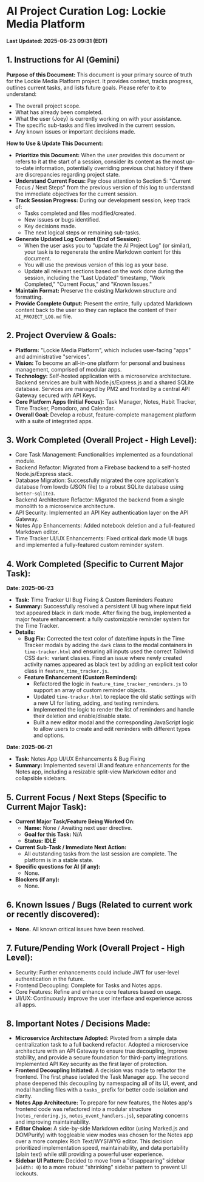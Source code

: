 # AI Project Curation Log: Lockie Media Platform
**Last Updated: 2025-06-23 09:31 (EDT)**

## 1. Instructions for AI (Gemini)
**Purpose of this Document:** This document is your primary source of truth for the Lockie Media Platform project. It provides context, tracks progress, outlines current tasks, and lists future goals. Please refer to it to understand:

* The overall project scope.
* What has already been completed.
* What the user (Joey) is currently working on with your assistance.
* The specific sub-tasks and files involved in the current session.
* Any known issues or important decisions made.

**How to Use & Update This Document:**

* **Prioritize this Document:** When the user provides this document or refers to it at the start of a session, consider its content as the most up-to-date information, potentially overriding previous chat history if there are discrepancies regarding project state.
* **Understand Current Focus:** Pay close attention to Section 5: "Current Focus / Next Steps" from the previous version of this log to understand the immediate objectives for the current session.
* **Track Session Progress:** During our development session, keep track of:
    * Tasks completed and files modified/created.
    * New issues or bugs identified.
    * Key decisions made.
    * The next logical steps or remaining sub-tasks.
* **Generate Updated Log Content (End of Session):**
    * When the user asks you to "update the AI Project Log" (or similar), your task is to regenerate the entire Markdown content for this document.
    * You will use the previous version of this log as your base.
    * Update all relevant sections based on the work done during the session, including the "Last Updated" timestamp, "Work Completed," "Current Focus," and "Known Issues."
* **Maintain Format:** Preserve the existing Markdown structure and formatting.
* **Provide Complete Output:** Present the entire, fully updated Markdown content back to the user so they can replace the content of their `AI_PROJECT_LOG.md` file.

## 2. Project Overview & Goals:
* **Platform:** "Lockie Media Platform", which includes user-facing "apps" and administrative "services".
* **Vision:** To become an all-in-one platform for personal and business management, comprised of modular apps.
* **Technology:** Self-hosted application with a microservice architecture. Backend services are built with Node.js/Express.js and a shared SQLite database. Services are managed by PM2 and fronted by a central API Gateway secured with API Keys.
* **Core Platform Apps (Initial Focus):** Task Manager, Notes, Habit Tracker, Time Tracker, Pomodoro, and Calendar.
* **Overall Goal:** Develop a robust, feature-complete management platform with a suite of integrated apps.

## 3. Work Completed (Overall Project - High Level):
* Core Task Management: Functionalities implemented as a foundational module.
* Backend Refactor: Migrated from a Firebase backend to a self-hosted Node.js/Express stack.
* Database Migration: Successfully migrated the core application's database from lowdb (JSON file) to a robust SQLite database using `better-sqlite3`.
* Backend Architecture Refactor: Migrated the backend from a single monolith to a microservice architecture.
* API Security: Implemented an API Key authentication layer on the API Gateway.
* Notes App Enhancements: Added notebook deletion and a full-featured Markdown editor.
* Time Tracker UI/UX Enhancements: Fixed critical dark mode UI bugs and implemented a fully-featured custom reminder system.

## 4. Work Completed (Specific to Current Major Task):

**Date: 2025-06-23**
* **Task:** Time Tracker UI Bug Fixing & Custom Reminders Feature
* **Summary:** Successfully resolved a persistent UI bug where input field text appeared black in dark mode. After fixing the bug, implemented a major feature enhancement: a fully customizable reminder system for the Time Tracker.
* **Details:**
    * **Bug Fix:** Corrected the text color of date/time inputs in the Time Tracker modals by adding the `dark` class to the modal containers in `time-tracker.html` and ensuring all inputs used the correct Tailwind CSS `dark:` variant classes. Fixed an issue where newly created activity names appeared as black text by adding an explicit text color class in `feature_time_tracker.js`.
    * **Feature Enhancement (Custom Reminders):**
        * Refactored the logic in `feature_time_tracker_reminders.js` to support an array of custom reminder objects.
        * Updated `time-tracker.html` to replace the old static settings with a new UI for listing, adding, and testing reminders.
        * Implemented the logic to render the list of reminders and handle their deletion and enable/disable state.
        * Built a new editor modal and the corresponding JavaScript logic to allow users to create and edit reminders with different types and options.

**Date: 2025-06-21**
* **Task:** Notes App UI/UX Enhancements & Bug Fixing
* **Summary:** Implemented several UI and feature enhancements for the Notes app, including a resizable split-view Markdown editor and collapsible sidebars.

## 5. Current Focus / Next Steps (Specific to Current Major Task):
* **Current Major Task/Feature Being Worked On:**
    * **Name:** None / Awaiting next user directive.
    * **Goal for this Task:** N/A
    * **Status:** **IDLE**
* **Current Sub-Task / Immediate Next Action:**
    * All outstanding tasks from the last session are complete. The platform is in a stable state.
* **Specific questions for AI (if any):**
    * None.
* **Blockers (if any):**
    * None.

## 6. Known Issues / Bugs (Related to current work or recently discovered):
* **None.** All known critical issues have been resolved.

## 7. Future/Pending Work (Overall Project - High Level):
* Security: Further enhancements could include JWT for user-level authentication in the future.
* Frontend Decoupling: Complete for Tasks and Notes apps.
* Core Features: Refine and enhance core features based on usage.
* UI/UX: Continuously improve the user interface and experience across all apps.

## 8. Important Notes / Decisions Made:
* **Microservice Architecture Adopted:** Pivoted from a simple data centralization task to a full backend refactor. Adopted a microservice architecture with an API Gateway to ensure true decoupling, improve stability, and provide a secure foundation for third-party integrations. Implemented API Key security as the first layer of protection.
* **Frontend Decoupling Initiated:** A decision was made to refactor the frontend. The first phase isolated the Task Manager app. The second phase deepened this decoupling by namespacing all of its UI, event, and modal handling files with a `tasks_` prefix for better code isolation and clarity.
* **Notes App Architecture:** To prepare for new features, the Notes app's frontend code was refactored into a modular structure (`notes_rendering.js`, `notes_event_handlers.js`), separating concerns and improving maintainability.
* **Editor Choice:** A side-by-side Markdown editor (using Marked.js and DOMPurify) with toggleable view modes was chosen for the Notes app over a more complex Rich Text/WYSIWYG editor. This decision prioritized implementation speed, maintainability, and data portability (plain text) while still providing a powerful user experience.
* **Sidebar UI Pattern:** Decided to move from a "disappearing" sidebar (`width: 0`) to a more robust "shrinking" sidebar pattern to prevent UI lockouts.